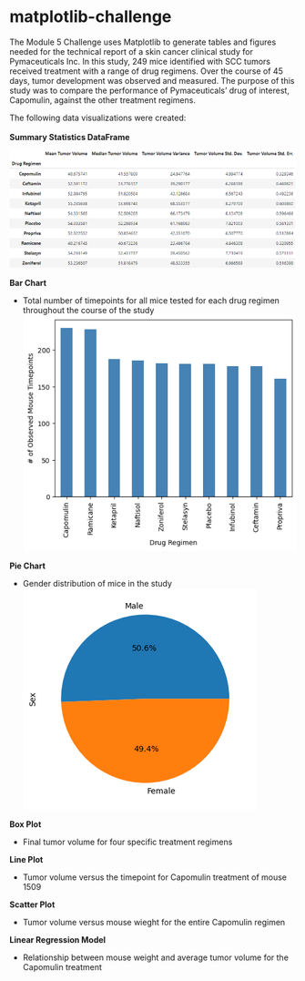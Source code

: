 # matplotlib-challenge
The Module 5 Challenge uses Matplotlib to generate tables and figures needed for the technical report of a skin cancer clinical study for Pymaceuticals Inc.
In this study, 249 mice identified with SCC tumors received treatment with a range of drug regimens. Over the course of 45 days, tumor development was observed and measured. The purpose of this study was to compare the performance of Pymaceuticals’ drug of interest, Capomulin, against the other treatment regimens.

The following data visualizations were created:<br><br>
**Summary Statistics DataFrame**<br>

![image](https://github.com/RachaelCaldwell/matplotlib-challenge/blob/main/Pymaceuticals/images/Summary%20Statistics.png) <br>

**Bar Chart**
* Total number of timepoints for all mice tested for each drug regimen throughout the course of the study
![image](https://github.com/RachaelCaldwell/matplotlib-challenge/blob/main/Pymaceuticals/images/Bar%20Chart.png?raw=true) <br>

**Pie Chart**
* Gender distribution of mice in the study
![image](https://github.com/RachaelCaldwell/matplotlib-challenge/blob/main/Pymaceuticals/images/Pie%20Chart.png?raw=true) <br>

**Box Plot**
* Final tumor volume for four specific treatment regimens


**Line Plot**
* Tumor volume versus the timepoint for Capomulin treatment of mouse 1509


**Scatter Plot**
* Tumor volume versus mouse wieght for the entire Capomulin regimen


**Linear Regression Model**
* Relationship between mouse weight and average tumor volume for the Capomulin treatment
